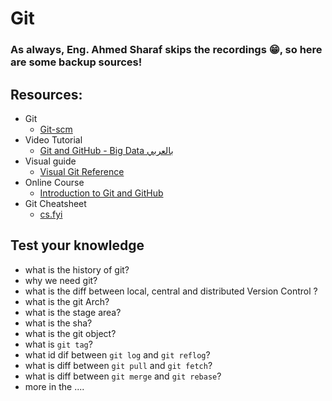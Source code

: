 # Git

### As always, Eng. Ahmed Sharaf skips the recordings 😁, so here are some backup sources!

## Resources:
- Git
  - [Git-scm](https://www.git-scm.com/)
- Video Tutorial
    - [Git and GitHub - Big Data بالعربي](https://youtu.be/Q6G-J54vgKc)
- Visual guide
    - [Visual Git Reference](https://marklodato.github.io/visual-git-guide/index-en.html)
- Online Course
    - [Introduction to Git and GitHub](https://www.coursera.org/learn/introduction-git-github)
- Git Cheatsheet
    - [cs.fyi](https://cs.fyi/guide/git-cheatsheet)

## Test your knowledge
- what is the history of git?
- why we need git?
- what is the diff between local, central and distributed Version Control ?
- what is the git Arch?
- what is the stage area?
- what is the sha?
- what is the git object?
- what is `git tag`?
- what id dif between `git log` and `git reflog`?
- what is diff between `git pull` and `git fetch`?
- what is diff between `git merge` and `git rebase`?
- more in the ....


